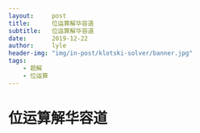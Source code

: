 ```yaml
---
layout:     post
title:      位运算解华容道
subtitle:   位运算解华容道
date:       2019-12-22
author:     lyle
header-img: "img/in-post/klotski-solver/banner.jpg"
tags:
    - 题解
    - 位运算
---
```


# 位运算解华容道
